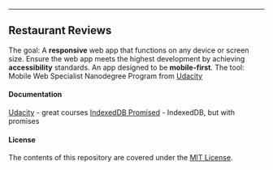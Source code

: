***********************************************************************************************************************************************

## Restaurant Reviews
The goal: A **responsive** web app that functions on any device or screen size. Ensure the web app meets the highest development by achieving **accessibility** standards. An app designed to be **mobile-first**.
The tool: Mobile Web Specialist Nanodegree Program from [Udacity](https://www.udacity.com/course/mobile-web-specialist-nanodegree--nd024)


#### Documentation
[Udacity](https://eu.udacity.com/) - great courses
[IndexedDB Promised](https://github.com/jakearchibald/idb) - IndexedDB, but with promises


#### License 
The contents of this repository are covered under the [MIT License](https://choosealicense.com/licenses/mit/).